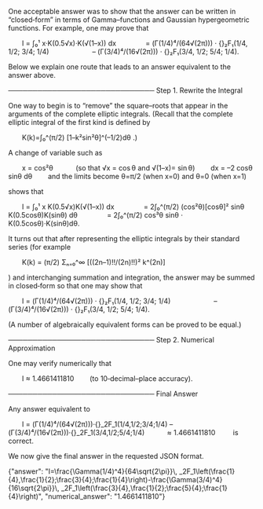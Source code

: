 One acceptable answer was to show that the answer can be written in “closed‐form” in terms of Gamma–functions and Gaussian hypergeometric functions. For example, one may prove that

  I = ∫₀¹ x·K(0.5√x)·K(√(1–x)) dx
    = (Γ(1/4)⁴/(64√(2π))) · {}₂F₁(1/4, 1/2; 3/4; 1/4)
      – (Γ(3/4)⁴/(16√(2π))) · {}₂F₁(3/4, 1/2; 5/4; 1/4).

Below we explain one route that leads to an answer equivalent to the answer above.

──────────────────────────────
Step 1. Rewrite the Integral

One way to begin is to “remove” the square–roots that appear in the arguments of the complete elliptic integrals. (Recall that the complete elliptic integral of the first kind is defined by

  K(k)=∫₀^(π/2) [1–k²sin²θ]^(–1/2)dθ .)

A change of variable such as

  x = cos²θ    (so that √x = cos θ and √(1–x)= sin θ)
  dx = –2 cosθ sinθ dθ
  and the limits become θ=π/2 (when x=0) and θ=0 (when x=1)
 
shows that

  I = ∫₀¹ x K(0.5√x)K(√(1–x)) dx 
    = 2∫₀^(π/2) (cos²θ)[cosθ]² sinθ K(0.5cosθ)K(sinθ) dθ
    = 2∫₀^(π/2) cos³θ sinθ · K(0.5cosθ)·K(sinθ)dθ.
 
It turns out that after representing the elliptic integrals by their standard series (for example

  K(k) = (π/2) Σₙ₌₀^∞ [((2n–1)!!/(2n)!!)² k^(2n)]
 
) and interchanging summation and integration, the answer may be summed in closed‐form so that one may show that

  I = (Γ(1/4)⁴/(64√(2π))) · {}₂F₁(1/4, 1/2; 3/4; 1/4)
      – (Γ(3/4)⁴/(16√(2π))) · {}₂F₁(3/4, 1/2; 5/4; 1/4).
 
(A number of algebraically equivalent forms can be proved to be equal.)

──────────────────────────────
Step 2. Numerical Approximation

One may verify numerically that

  I ≈ 1.4661411810   (to 10‐decimal–place accuracy).

──────────────────────────────
Final Answer

Any answer equivalent to

  I = (Γ(1/4)⁴/(64√(2π)))·{}_2F_1(1/4,1/2;3/4;1/4) – (Γ(3/4)⁴/(16√(2π)))·{}_2F_1(3/4,1/2;5/4;1/4)
   ≈ 1.4661411810
  
is correct.

We now give the final answer in the requested JSON format.

{"answer": "I=\\frac{\\Gamma(1/4)^4}{64\\sqrt{2\\pi}}\\, _2F_1\\left(\\frac{1}{4},\\frac{1}{2};\\frac{3}{4};\\frac{1}{4}\\right)-\\frac{\\Gamma(3/4)^4}{16\\sqrt{2\\pi}}\\, _2F_1\\left(\\frac{3}{4},\\frac{1}{2};\\frac{5}{4};\\frac{1}{4}\\right)", "numerical_answer": "1.4661411810"}